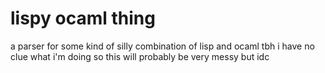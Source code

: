 # lispy ocaml thing
a parser for some kind of silly combination of lisp and ocaml
tbh i have no clue what i'm doing so this will probably be very messy but idc
